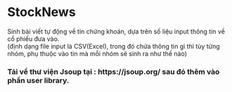 # StockNews
Sinh bài viết tự động về tin chứng khoán, dựa trên số liệu input thông tin về cổ phiếu đưa vào. <br />
(định dạng file input là CSV(Excel), trong đó chứa thông tin gì thì tùy từng nhóm, phụ thuộc vào tin mà mỗi nhóm sẽ sinh ra như thế nào) <br />
<h3>Tải về thư viện Jsoup tại : https://jsoup.org/ sau đó thêm vào phần user library.</h3>
